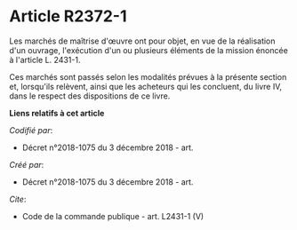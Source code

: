 # Article R2372-1

Les marchés de maîtrise d'œuvre ont pour objet, en vue de la réalisation d'un ouvrage, l'exécution d'un ou plusieurs éléments
de la mission énoncée à l'article L. 2431-1. 

Ces marchés sont passés selon les modalités prévues à la présente section et, lorsqu'ils relèvent, ainsi que les acheteurs
qui les concluent, du livre IV, dans le respect des dispositions de ce livre.

**Liens relatifs à cet article**

_Codifié par_:

  - Décret n°2018-1075 du 3 décembre 2018 - art.

_Créé par_:

  - Décret n°2018-1075 du 3 décembre 2018 - art.

_Cite_:

  - Code de la commande publique - art. L2431-1 (V)
